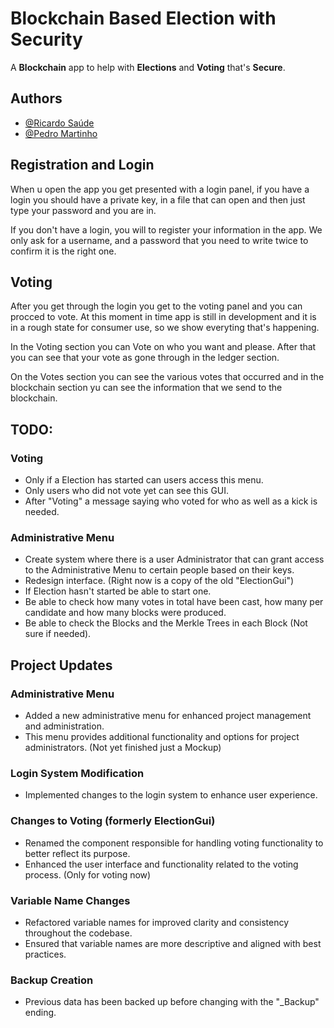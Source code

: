 # Blockchain Based Election with Security

A **Blockchain** app to help with **Elections** and **Voting** that's **Secure**.

## Authors

- [@Ricardo Saúde](https://www.github.com/pzmq)
- [@Pedro Martinho](https://www.github.com/a23299)

## Registration and Login
When u open the app you get presented with a login panel, if you have a login you should have a private key, in a file that can open and then just type your password and you are in.

If you don't have a login, you will to register your information in the app. We only ask for a username, and a password that you need to write twice to confirm it is the right one.

## Voting

After you get through the login you get to the voting panel and you can procced to vote.
At this moment in time app is still in development and it is in a rough state for consumer use, so we show everyting that's happening.

In the Voting section you can Vote on who you want and please. After that you can see that your vote as gone through in the ledger section.

On the Votes section you can see the various votes that occurred and in the blockchain section yu can see the information that we send to the blockchain.

## TODO:
### Voting
- Only if a Election has started can users access this menu.
- Only users who did not vote yet can see this GUI.
- After "Voting" a message saying who voted for who as well as a kick is needed.

### Administrative Menu
- Create system where there is a user Administrator that can grant access to the Administrative Menu to certain people based on their keys.
- Redesign interface. (Right now is a copy of the old "ElectionGui")
- If Election hasn't started be able to start one.
- Be able to check how many votes in total have been cast, how many per candidate and how many blocks were produced.
- Be able to check the Blocks and the Merkle Trees in each Block (Not sure if needed).

## Project Updates 

### Administrative Menu
- Added a new administrative menu for enhanced project management and administration.
- This menu provides additional functionality and options for project administrators. (Not yet finished just a Mockup)

### Login System Modification
- Implemented changes to the login system to enhance user experience.

### Changes to Voting (formerly ElectionGui)
- Renamed the component responsible for handling voting functionality to better reflect its purpose.
- Enhanced the user interface and functionality related to the voting process. (Only for voting now)

### Variable Name Changes
- Refactored variable names for improved clarity and consistency throughout the codebase.
- Ensured that variable names are more descriptive and aligned with best practices.

### Backup Creation
- Previous data has been backed up before changing with the "_Backup" ending.


